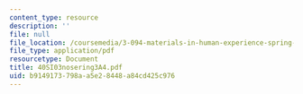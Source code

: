 ```yaml
---
content_type: resource
description: ''
file: null
file_location: /coursemedia/3-094-materials-in-human-experience-spring-2004/b9149173798aa5e28448a84cd425c976_40SI03nosering3A4.pdf
file_type: application/pdf
resourcetype: Document
title: 40SI03nosering3A4.pdf
uid: b9149173-798a-a5e2-8448-a84cd425c976
---
```

